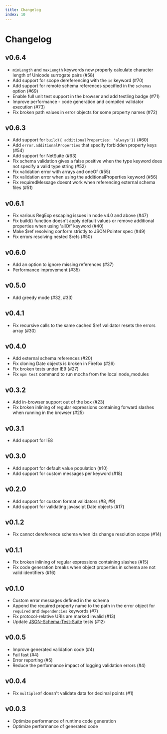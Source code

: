 ```yaml
---
title: Changelog
index: 10
---
```

# Changelog

## v0.6.4
* `minLength` and `maxLength` keywords now properly calculate character length of Unicode surrogate pairs (#58)
* Add support for scope dereferencing with the `id` keyword (#70)
* Add support for remote schema references specified in the `schemas` option (#69)
* Enable full unit test support in the browser and add testling badge (#71)
* Improve performance - code generation and compiled validator execution (#73)
* Fix broken path values in error objects for some property names (#72)

## v0.6.3

* Add support for `build({ additionalProperties: 'always'})` (#60)
* Add `error.additionalProperties` that specify forbidden property keys (#54)
* Add support for NetSuite (#63)
* Fix schema validation gives a false positive when the type keyword does not specify a valid type string (#52)
* Fix validation error with arrays and oneOf (#55)
* Fix validation error when using the additionalProperties keyword (#56)
* Fix requiredMessage doesnt work when referencing external schema files (#51)

## v0.6.1

* Fix various RegExp escaping issues in node v4.0 and above (#47)
* Fix build() function doesn't apply default values or remove additional properties when using 'allOf' keyword (#40)
* Make $ref resolving conform strictly to JSON Pointer spec (#49)
* Fix errors resolving nested $refs (#50)

## v0.6.0

* Add an option to ignore missing references (#37)
* Performance improvement (#35)

## v0.5.0

* Add greedy mode (#32, #33)

## v0.4.1

* Fix recursive calls to the same cached $ref validator resets the errors array (#30)

## v0.4.0

* Add external schema references (#20)
* Fix cloning Date objects is broken in Firefox (#26)
* Fix broken tests under IE9 (#27)
* Fix `npm test` command to run mocha from the local node_modules

## v0.3.2

* Add in-browser support out of the box (#23)
* Fix broken inlining of regular expressions containing forward slashes when running in the browser (#25)

## v0.3.1

* Add support for IE8

## v0.3.0

* Add support for default value population (#10)
* Add support for custom messages per keyword (#18)

## v0.2.0

* Add support for custom format validators (#8, #9)
* Add support for validating javascipt Date objects (#17)

## v0.1.2

* Fix cannot dereference schema when ids change resolution scope (#14)

## v0.1.1

* Fix broken inlining of regular expressions containing slashes (#15)
* Fix code generation breaks when object properties in schema are not valid identifiers (#16)

## v0.1.0

* Custom error messages defined in the schema
* Append the required property name to the path in the error object for `required` and `dependencies` keywords (#7)
* Fix protocol-relative URIs are marked invalid (#13)
* Update [JSON-Schema-Test-Suite](https://github.com/json-schema/JSON-Schema-Test-Suite) tests (#12)

## v0.0.5

* Improve generated validation code (#4)
* Fail fast (#4)
* Error reporting (#5)
* Reduce the performance impact of logging validation errors (#4)

## v0.0.4

* Fix `multipleOf` doesn't validate data for decimal points (#1)

## v0.0.3

* Optimize performance of runtime code generation
* Optimize performance of generated code
